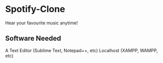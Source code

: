 # Spotify-Clone

Hear your favourite music anytime!

## Software Needed
A Text Editor (Sublime Text, Notepad++, etc)
Localhost (XAMPP, WAMPP, etc)


